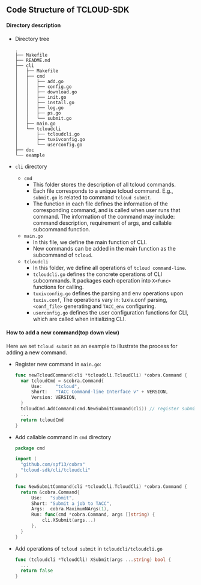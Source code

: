 ## Code Structure of TCLOUD-SDK

#### Directory description

+ Directory tree

  ~~~
  .
  ├── Makefile
  ├── README.md
  ├── cli
  │   ├── Makefile
  │   ├── cmd
  │   │   ├── add.go
  │   │   ├── config.go
  │   │   ├── download.go
  │   │   ├── init.go
  │   │   ├── install.go
  │   │   ├── log.go
  │   │   ├── ps.go
  │   │   └── submit.go
  │   ├── main.go
  │   └── tcloudcli
  │       ├── tcloudcli.go
  │       ├── tuxivconfig.go
  │       └── userconfig.go
  ├── doc
  └── example
  ~~~

+ `cli` directory

  + `cmd`
    + This folder stores the description of all tcloud commands.
    + Each file corresponds to a unique tcloud command. E.g., `submit.go` is related to command `tcloud submit`.
    + The function in each file defines the information of the corresponding command,
    and is called when user runs that command. The information of the command may include:  command description, requirement of args, and callable subcommand function.
  + `main.go`
    + In this file, we define the main function of CLI. 
    + New commands can be added in the main function as the subcommand of `tcloud`.
  + `tcloudcli`
    + In this folder, we define all operations of `tcloud command-line`.
    + `tcloudcli.go` defines the concrete operations of CLI subcommands. It packages each operation into `X<func>` functions for calling.
    + `tuxivconfig.go` defines the parsing and env operations upon `tuxiv.conf`, The operations vary in: tuxiv.conf parsing, `<conf_file>` generating and `TACC_env` configuring.
    + `userconfig.go` defines the user configuration functions for CLI, which are called when initializing CLI.

#### How to add a new command(top down view)

Here we set `tcloud submit` as an example to illustrate the process for adding a new command.

+ Register new command in `main.go`:

  ~~~go
  func newTcloudCommand(cli *tcloudcli.TcloudCli) *cobra.Command {
  	var tcloudCmd = &cobra.Command{
  		Use:     "tcloud",
  		Short:   "TACC Command-line Interface v" + VERSION,
  		Version: VERSION,
  	}
  	tcloudCmd.AddCommand(cmd.NewSubmitCommand(cli)) // register submit command
  	...
  	return tcloudCmd
  }
  ~~~

+ Add callable command in `cmd` directory

  ~~~go
  package cmd
  
  import (
  	"github.com/spf13/cobra"
  	"tcloud-sdk/cli/tcloudcli"
  )
  
  func NewSubmitCommand(cli *tcloudcli.TcloudCli) *cobra.Command {
  	return &cobra.Command{
  		Use:   "submit",
  		Short: "Submit a job to TACC",
  		Args:  cobra.MaximumNArgs(1),
  		Run: func(cmd *cobra.Command, args []string) {
  			cli.XSubmit(args...)
  		},
  	}
  }
  ~~~

+ Add operations of `tcloud submit` in `tcloudcli/tcloudcli.go`

  ~~~go
  func (tcloudcli *TcloudCli) XSubmit(args ...string) bool {
  	...
  	return false
  }
  ~~~

  
